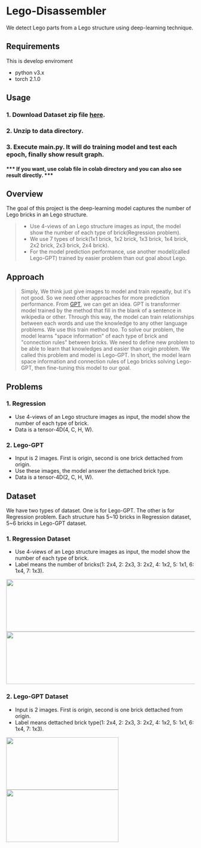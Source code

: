 # Lego-Disassembler
We detect Lego parts from a Lego structure using deep-learning technique.

## Requirements
This is develop enviroment

- python v3.x
- torch 2.1.0

## Usage
### 1. Download Dataset zip file [here](https://drive.google.com/file/d/1WK9Bdq1EsHVLvtmXEcsbfY363Qg2ZUQo/view?usp=drive_link).
### 2. Unzip to data directory.
### 3. Execute main.py. It will do training model and test each epoch, finally show result graph.
#### *** If you want, use colab file in colab directory and you can also see result directly. ***

## Overview
The goal of this project is the deep-learning model captures the number of Lego bricks in an Lego structure.
> - Use 4-views of an Lego structure images as input, the model show the number of each type of brick(Regression problem).
> - We use 7 types of brick(1x1 brick, 1x2 brick, 1x3 brick, 1x4 brick, 2x2 brick, 2x3 brick, 2x4 brick).
> - For the model prediction performance, use another model(called Lego-GPT) trained by easier problem than out goal about Lego.

## Approach
> Simply, We think just give images to model and train repeatly, but it's not good. So we need other approaches for more prediction performance. From [GPT](https://arxiv.org/abs/2005.14165), we can get an idea. GPT is transformer model trained by the method that fill in the blank of a sentence in wikipedia or other. Through this way, the model can train relationships between each words and use the knowledge to any other language problems. We use this train method too. To solve our problem, the model learns "space information" of each type of brick and "connection rules" between bricks. We need to define new problem to be able to learn that knowledges and easier than origin problem. We called this problem and model is Lego-GPT. In short, the model learn space information and connection rules of Lego bricks solving Lego-GPT, then fine-tuning this model to our goal.

## Problems
### 1. Regression
- Use 4-views of an Lego structure images as input, the model show the number of each type of brick.
- Data is a tensor-4D(4, C, H, W).

### 2. Lego-GPT
- Input is 2 images. First is origin, second is one brick dettached from origin.
- Use these images, the model answer the dettached brick type.
- Data is a tensor-4D(2, C, H, W).

## Dataset
We have two types of dataset. One is for Lego-GPT. The other is for Regression problem. Each structure has 5~10 bricks in Regression dataset, 5~6 bricks in Lego-GPT dataset.

### 1. Regression Dataset
- Use 4-views of an Lego structure images as input, the model show the number of each type of brick.
- Label means the number of bricks(1: 2x4, 2: 2x3, 3: 2x2, 4: 1x2, 5: 1x1, 6: 1x4, 7: 1x3).

<img src="https://github.com/Sung-Minsoek/Lego-Disassembler/assets/127949889/8295efbf-b87d-40e7-92e2-8f1e8d67bd49" width="600" height="140">
<img src="https://github.com/Sung-Minsoek/Lego-Disassembler/assets/127949889/80b9e77f-4f81-41af-a9e7-b546d76aed08" width="600" height="140">

### 2. Lego-GPT Dataset
- Input is 2 images. First is origin, second is one brick dettached from origin.
- Label means dettached brick type(1: 2x4, 2: 2x3, 3: 2x2, 4: 1x2, 5: 1x1, 6: 1x4, 7: 1x3).

<img src="https://github.com/Sung-Minsoek/Lego-Disassembler/assets/127949889/320c79a6-b21f-4af9-945a-591510a99281" width="300" height="140">
<img src="https://github.com/Sung-Minsoek/Lego-Disassembler/assets/127949889/fed74b7c-2076-41c7-afb0-639e6d5c91df" width="300" height="140">


